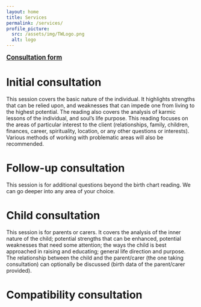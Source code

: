 ```yaml
---
layout: home
title: Services
permalink: /services/
profile_picture:
  src: /assets/img/TWLogo.png
  alt: logo
---
```


<a href = "https://form.jotform.com/230673382561356"> <big><b>Consultation form</b></big> </a>

# Initial consultation

This session covers the basic nature of the individual. It highlights strengths that can be relied upon, and weaknesses that can impede one from living to the highest potential. The reading also covers the analysis of karmic lessons of the individual, and soul’s life purpose.
This reading focuses on the areas of particular interest to the client (relationships, family, children, finances, career, spirituality, location, or any other questions or interests). Various methods of working with problematic areas will also be recommended.

# Follow-up consultation

This session is for additional questions beyond the birth chart reading. We can go deeper into any area of your choice. 

# Child consultation

This session is for parents or carers. It covers the analysis of the inner nature of the child; potential strengths that can be enhanced, potential weaknesses that need some attention; the ways the child is best approached in raising and educating; general life direction and purpose. The relationship between the child and the parent/carer (the one taking consultation) can optionally be discussed (birth data of the parent/carer provided).

# Compatibility consultation



